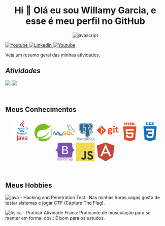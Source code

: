  <h1 align="center"> Hi 👋 Olá eu sou Willamy Garcia, e esse é meu perfil no GitHub </h1>
 <p align="center">
  <img src="https://r7q6w9z6.rocketcdn.me/career/wp-content/uploads/2020/03/full-stack-development.gif" alt="javascript" width="1000" height="350"/>
 </p>

 <p style=inline-block>
   <a href="https://cobaxtecnologia.com.br" target="_blank">
     <img alt="Youtube" src="https://img.shields.io/badge/COBAX%20TECNOLOGIA-cobaxtecnologia.com.br-000?style=for-the-badge&logo=appveyor" />
   </a> 
   <a href="https://www.linkedin.com/in/willamygarcia" target="_blank">
     <img alt="Linkedin" src="https://img.shields.io/badge/willamygarcia-blue?logo=LinkedIn&style=plastic" />
   </a>
   <a href="https://www.youtube.com/c/WillamyGarcia" target="_blank">
      <img alt="Youtube" src="https://img.shields.io/youtube/channel/subscribers/UCegkPauW85Tx0veXEJTTEcg?style=social" />
   </a>
 </p>


Veja um resumo geral das minhas atividades.

## *Atividades*
<p>
<img width="500px" src="https://github-readme-stats.vercel.app/api?username=willamygarcia&show_icons=true&theme=dark"/>
<img width="450px" src="https://github-readme-stats.vercel.app/api/top-langs/?username=willamygarcia&layout=compact&langs_count=6&theme=dark" />
</p>
<br>



## Meus Conhecimentos
<p style="inline-block" align="center">
 <img src="https://raw.githubusercontent.com/devicons/devicon/master/icons/java/java-original-wordmark.svg" alt="java" width="70" /> 
 <img src="https://github.com/devicons/devicon/blob/master/icons/spring/spring-original.svg" alt="spring_java" width="55" /> 
 <img src="https://raw.githubusercontent.com/devicons/devicon/master/icons/mysql/mysql-original-wordmark.svg" alt="mysql"  height="70"/>
 <img src="https://raw.githubusercontent.com/devicons/devicon/master/icons/postgresql/postgresql-plain-wordmark.svg" alt="postgresql" width="60" height="60"/>
 <img src="https://raw.githubusercontent.com/devicons/devicon/master/icons/git/git-plain-wordmark.svg" alt="git"  height="70"/>
 <img src="https://raw.githubusercontent.com/devicons/devicon/master/icons/html5/html5-plain-wordmark.svg" alt="html5" width="60" height="60"/> 
 <img src="https://raw.githubusercontent.com/devicons/devicon/master/icons/css3/css3-plain-wordmark.svg" alt="css3" width="60" height="60"/> 
 <img src="https://raw.githubusercontent.com/devicons/devicon/master/icons/bootstrap/bootstrap-plain-wordmark.svg" alt="bootstrap" width="60" height="60"/>
 <img src="https://raw.githubusercontent.com/devicons/devicon/master/icons/javascript/javascript-original.svg" alt="javascript" width="60" height="60"/>
 <img src="https://github.com/devicons/devicon/blob/master/icons/angularjs/angularjs-plain.svg" alt="javascript" width="60" height="60"/>
 
 
</p>
<br>

## Meus Hobbies
<p style="inline-block" align="left">
 <img src="https://pentesttools.net/wp-content/uploads/2019/10/Lockdoor-Framework-A-Penetration-Testing-Framework-With-Cyber-Security.gif" alt="java" width="70" /> 
 - Hacking and Penetration Test : Nas minhas horas vagas gosto de testar sistemas e jogar CTF (Capture The Flag).
</p>

<p style="inline-block" align="left">
 <img src="https://blog.explicae.com.br/wp-content/uploads/2019/08/ezgif-2-52020123b2e8.gif" alt="fisica" width="70" /> 
  - Praticar Atividade Física: Praticante de musculação para se manter em forma. obs.: É bom para os estudos.
</p>

<!--
**willamygarcia/willamygarcia** is a ✨ _special_ ✨ repository because its `README.md` (this file) appears on your GitHub profile.

Here are some ideas to get you started:

- 🔭 I’m currently working on ...
- 🌱 I’m currently learning ...
- 👯 I’m looking to collaborate on ...
- 🤔 I’m looking for help with ...
- 💬 Ask me about ...
- 📫 How to reach me: ...
- 😄 Pronouns: ...
- ⚡ Fun fact: ...
-->
